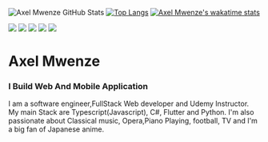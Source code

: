![Axel Mwenze GitHub Stats](https://github-readme-stats.vercel.app/api?username=alexandre-dev29&show_icons=true&theme=radical)
[![Top Langs](https://github-readme-stats.vercel.app/api/top-langs/?username=alexandre-dev29&langs_count=8&theme=radical&layout=compact)](https://github.com/alexandre-dev29/alexandre-dev29)
[![Axel Mwenze's wakatime stats](https://github-readme-stats.vercel.app/api/wakatime?username=alexandre_dev29)](https://github.com/alexandre-dev29/alexandre-dev29)


<div> 
  <a href="https://www.youtube.com/channel/UChTsPe6FZBxyozw5M-gE76g" target="_blank"><img src="https://img.shields.io/badge/YouTube-FF0000?style=for-the-badge&logo=youtube&logoColor=white" target="_blank"></a>
  <a href = "mailto:axel@axelmwenze.dev"><img src="https://img.shields.io/badge/-Gmail-%23333?style=for-the-badge&logo=gmail&logoColor=white" target="_blank"></a>
  <a href="https://linkedin.com/axel-mwenze" target="_blank"><img src="https://img.shields.io/badge/-LinkedIn-%230077B5?style=for-the-badge&logo=linkedin&logoColor=white" target="_blank"></a> 
  <a href="https://twitter.com/MwenzeAxel" target="_blank"><img src="https://img.shields.io/badge/Twitter-1DA1F2?style=for-the-badge&logo=twitter&logoColor=white" target="_blank"></a> 
    <a href="https://www.udemy.com/user/axel-mwenze-2/" target="_blank"><img src="https://img.shields.io/badge/Udemy-EC5252?style=for-the-badge&logo=Udemy&logoColor=white" target="_blank"></a> 

</div>


# Axel Mwenze
### I Build Web And Mobile Application

I am a software engineer,FullStack Web developer and Udemy Instructor.
My main Stack are Typescript(Javascript), C#, Flutter and Python. I'm also passionate about Classical music, Opera,Piano Playing, football, TV and I'm a big fan of Japanese anime.
